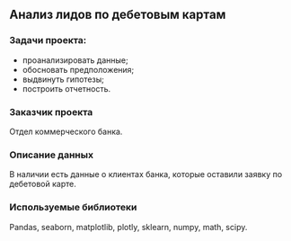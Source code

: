 ## Анализ лидов по дебетовым картам

### Задачи проекта:
- проанализировать данные;
- обосновать предположения;
- выдвинуть гипотезы;
- построить отчетность.

### Заказчик проекта

Отдел коммерческого банка.

### Описание данных

В наличии есть данные о клиентах банка, которые оставили заявку по дебетовой карте.

### Используемые библиотеки

Pandas, seaborn, matplotlib, plotly, sklearn, numpy, math, scipy.
